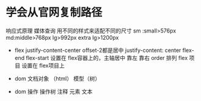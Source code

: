 # 学会从官网复制路径
响应式原理
媒体查询 用不同的样式来适配不同的尺寸
sm :small>576px
md:middle>768px
lg>992px
extra lg>1200px


- flex
justify-content-center  offset-2都是居中
justify-content:    center  flex-end flex-start
设置在 flex容器上的，主轴居中    靠左     靠右
order 排列 flex 项目 设置在 flex项目上


- dom
文档对象 （html） 模型（树）

- dom    操作     操作树
注释
元素
文本
